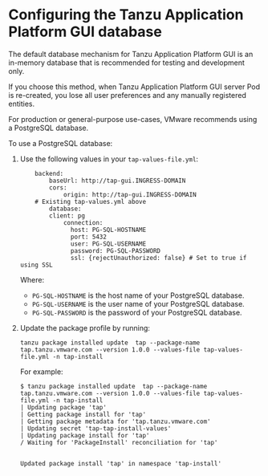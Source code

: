 # Configuring the Tanzu Application Platform GUI database

The default database mechanism for Tanzu Application Platform GUI is an in-memory database that is
recommended for testing and development only.

If you choose this method, when Tanzu Application Platform GUI server Pod is re-created,
you lose all user preferences and any manually registered entities.

For production or general-purpose use-cases, VMware recommends using a PostgreSQL database.

To use a PostgreSQL database:

1. Use the following values in your `tap-values-file.yml`:

    ```
        backend:
            baseUrl: http://tap-gui.INGRESS-DOMAIN
            cors:
                origin: http://tap-gui.INGRESS-DOMAIN
        # Existing tap-values.yml above
            database:
            client: pg
                connection:
                  host: PG-SQL-HOSTNAME
                  port: 5432
                  user: PG-SQL-USERNAME
                  password: PG-SQL-PASSWORD
                  ssl: {rejectUnauthorized: false} # Set to true if using SSL
    ```

    Where:

    - `PG-SQL-HOSTNAME` is the host name of your PostgreSQL database.
    - `PG-SQL-USERNAME` is the user name of your PostgreSQL database.
    - `PG-SQL-PASSWORD` is the password of your PostgreSQL database.

1. Update the package profile by running:

    ```
    tanzu package installed update  tap --package-name tap.tanzu.vmware.com --version 1.0.0 --values-file tap-values-file.yml -n tap-install
    ```

    For example:

    ```
    $ tanzu package installed update  tap --package-name tap.tanzu.vmware.com --version 1.0.0 --values-file tap-values-file.yml -n tap-install
    | Updating package 'tap'
    | Getting package install for 'tap'
    | Getting package metadata for 'tap.tanzu.vmware.com'
    | Updating secret 'tap-tap-install-values'
    | Updating package install for 'tap'
    / Waiting for 'PackageInstall' reconciliation for 'tap'


    Updated package install 'tap' in namespace 'tap-install'
    ```
